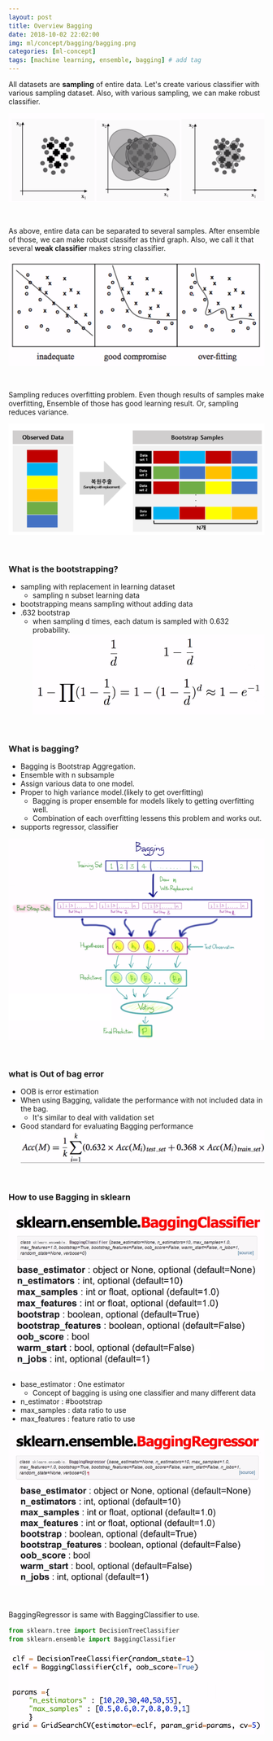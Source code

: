 ```yaml
---
layout: post
title: Overview Bagging  
date: 2018-10-02 22:02:00
img: ml/concept/bagging/bagging.png
categories: [ml-concept] 
tags: [machine learning, ensemble, bagging] # add tag
---
```


All datasets are **sampling** of entire data. Let's create various classifier with various sampling dataset.
Also, with various sampling, we can make robust classifier.

![sampling](../assets/img/ml/concept/bagging/sampling.PNG)

<br>

As above, entire data can be separated to several samples. 
After ensemble of those, we can make robust classifer as third graph.
Also, we call it that several **weak classifier** makes string classifier.

![sampling2](../assets/img/ml/concept/bagging/sampling2.PNG)

<br>

Sampling reduces overfitting problem. Even though results of samples make overfitting,
Ensemble of those has good learning result. Or, sampling reduces variance.  

![bootstrap](../assets/img/ml/concept/bagging/bootstrap.PNG)

<br>

### What is the **bootstrapping**?

+ sampling with replacement in learning dataset
    - sampling n subset learning data
+ bootstrapping means sampling without adding data
+ .632 bootstrap
    - when sampling d times, each datum is sampled with 0.632 probability.
    ![632](../assets/img/ml/concept/bagging/632bootstrap.PNG)
    
<br>
    
### What is **bagging**?
+ Bagging is Bootstrap Aggregation.
+ Ensemble with n subsample
+ Assign various data to one model.
+ Proper to high variance model.(likely to get overfitting)
    - Bagging is proper ensemble for models likely to getting overfitting well.
    - Combination of each overfitting lessens this problem and works out.
+ supports regressor, classifier

![bagging](../assets/img/ml/concept/bagging/bagging2.png)

<br>

### what is **Out of bag error**
+ OOB is error estimation
+ When using Bagging, validate the performance with not included data in the bag.
    - It's similar to deal with validation set
+ Good standard for evaluating Bagging performance
    ![bagging_standard](../assets/img/ml/concept/bagging/bagging_standard.png)

<br>
    
### How to use Bagging in sklearn

![bagging_sklearn](../assets/img/ml/concept/bagging/bagging_sklearn.PNG)

+ base_estimator : One estimator
    - Concept of bagging is using one classifier and many different data
+ n_estimator : #bootstrap
+ max_samples : data ratio to use
+ max_features : feature ratio to use
    
![bagging_regressor](../assets/img/ml/concept/bagging/baggingregressor.PNG)

<br>

BaggingRegressor is same with BaggingClassifier to use.

```python
from sklearn.tree import DecisionTreeClassifier
from sklearn.ensemble import BaggingClassifier
```

![template](../assets/img/ml/concept/bagging/template.PNG)
